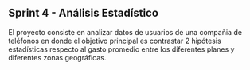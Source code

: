 ## Sprint 4 - Análisis Estadístico
El proyecto consiste en analizar datos de usuarios de una compañia de teléfonos en donde el objetivo principal es contrastar 2 hipótesis estadísticas respecto al gasto promedio entre los diferentes planes y diferentes zonas geográficas.